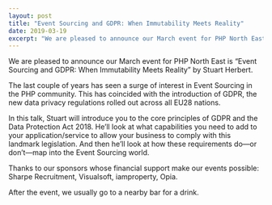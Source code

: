```yaml
---
layout: post
title: "Event Sourcing and GDPR: When Immutability Meets Reality"
date: 2019-03-19
excerpt: "We are pleased to announce our March event for PHP North East is “Event Sourcing and GDPR: When Immutability Meets Reality” by Stuart Herbert"
---
```

We are pleased to announce our March event for PHP North East is “Event Sourcing and GDPR: When Immutability Meets Reality” by Stuart Herbert.

The last couple of years has seen a surge of interest in Event Sourcing in the PHP community. This has coincided with the introduction of GDPR, the new data privacy regulations rolled out across all EU28 nations.

In this talk, Stuart will introduce you to the core principles of GDPR and the Data Protection Act 2018. He’ll look at what capabilities you need to add to your application/service to allow your business to comply with this landmark legislation. And then he’ll look at how these requirements do—or don’t—map into the Event Sourcing world.

Thanks to our sponsors whose financial support make our events possible: Sharpe Recruitment, Visualsoft, iamproperty, Opia.

After the event, we usually go to a nearby bar for a drink.